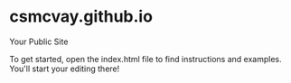 csmcvay.github.io
=====================

Your Public Site

To get started, open the index.html file to find instructions and examples. You'll start your editing there!
